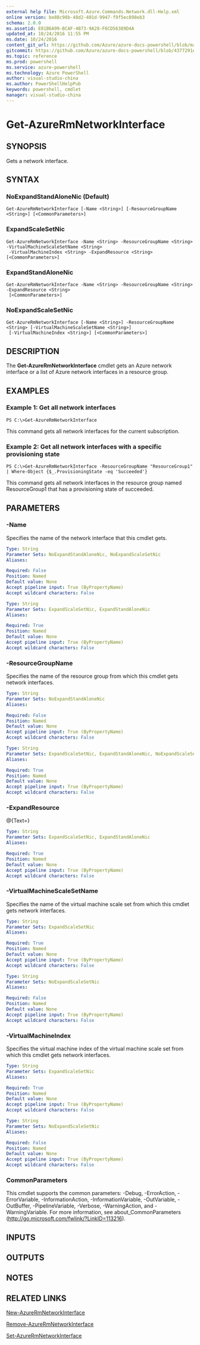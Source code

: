 ```yaml
---
external help file: Microsoft.Azure.Commands.Network.dll-Help.xml
online version: be88c98b-48d2-401d-9947-f9f5ec898eb3
schema: 2.0.0
ms.assetid: E01B6A99-BCAF-4B73-9A28-F6CD56389D4A
updated_at: 10/24/2016 11:55 PM
ms.date: 10/24/2016
content_git_url: https://github.com/Azure/azure-docs-powershell/blob/master/azureps-cmdlets-docs/ResourceManager/AzureRM.Network/v3.0.0/Get-AzureRmNetworkInterface.md
gitcommit: https://github.com/Azure/azure-docs-powershell/blob/4377291ee360e58e2c1c5d644155daf6a0279055/azureps-cmdlets-docs/ResourceManager/AzureRM.Network/v3.0.0/Get-AzureRmNetworkInterface.md
ms.topic: reference
ms.prod: powershell
ms.service: azure-powershell
ms.technology: Azure PowerShell
author: visual-studio-china
ms.author: PowerShellHelpPub
keywords: powershell, cmdlet
manager: visual-studio-china
---
```


# Get-AzureRmNetworkInterface

## SYNOPSIS
Gets a network interface.

## SYNTAX

### NoExpandStandAloneNic (Default)
```
Get-AzureRmNetworkInterface [-Name <String>] [-ResourceGroupName <String>] [<CommonParameters>]
```

### ExpandScaleSetNic
```
Get-AzureRmNetworkInterface -Name <String> -ResourceGroupName <String> -VirtualMachineScaleSetName <String>
 -VirtualMachineIndex <String> -ExpandResource <String> [<CommonParameters>]
```

### ExpandStandAloneNic
```
Get-AzureRmNetworkInterface -Name <String> -ResourceGroupName <String> -ExpandResource <String>
 [<CommonParameters>]
```

### NoExpandScaleSetNic
```
Get-AzureRmNetworkInterface [-Name <String>] -ResourceGroupName <String> [-VirtualMachineScaleSetName <String>]
 [-VirtualMachineIndex <String>] [<CommonParameters>]
```

## DESCRIPTION
The **Get-AzureRmNetworkInterface** cmdlet gets an Azure network interface or a list of Azure network interfaces in a resource group.

## EXAMPLES

### Example 1: Get all network interfaces
```
PS C:\>Get-AzureRmNetworkInterface
```

This command gets all network interfaces for the current subscription.

### Example 2: Get all network interfaces with a specific provisioning state
```
PS C:\>Get-AzureRmNetworkInterface -ResourceGroupName "ResourceGroup1" | Where-Object {$_.ProvisioningState -eq 'Succeeded'}
```

This command gets all network interfaces in the resource group named ResourceGroup1 that has a provisioning state of succeeded.

## PARAMETERS

### -Name
Specifies the name of the network interface that this cmdlet gets.

```yaml
Type: String
Parameter Sets: NoExpandStandAloneNic, NoExpandScaleSetNic
Aliases: 

Required: False
Position: Named
Default value: None
Accept pipeline input: True (ByPropertyName)
Accept wildcard characters: False
```

```yaml
Type: String
Parameter Sets: ExpandScaleSetNic, ExpandStandAloneNic
Aliases: 

Required: True
Position: Named
Default value: None
Accept pipeline input: True (ByPropertyName)
Accept wildcard characters: False
```

### -ResourceGroupName
Specifies the name of the resource group from which this cmdlet gets network interfaces.

```yaml
Type: String
Parameter Sets: NoExpandStandAloneNic
Aliases: 

Required: False
Position: Named
Default value: None
Accept pipeline input: True (ByPropertyName)
Accept wildcard characters: False
```

```yaml
Type: String
Parameter Sets: ExpandScaleSetNic, ExpandStandAloneNic, NoExpandScaleSetNic
Aliases: 

Required: True
Position: Named
Default value: None
Accept pipeline input: True (ByPropertyName)
Accept wildcard characters: False
```

### -ExpandResource
@{Text=}

```yaml
Type: String
Parameter Sets: ExpandScaleSetNic, ExpandStandAloneNic
Aliases: 

Required: True
Position: Named
Default value: None
Accept pipeline input: True (ByPropertyName)
Accept wildcard characters: False
```

### -VirtualMachineScaleSetName
Specifies the name of the virtual machine scale set from which this cmdlet gets network interfaces.

```yaml
Type: String
Parameter Sets: ExpandScaleSetNic
Aliases: 

Required: True
Position: Named
Default value: None
Accept pipeline input: True (ByPropertyName)
Accept wildcard characters: False
```

```yaml
Type: String
Parameter Sets: NoExpandScaleSetNic
Aliases: 

Required: False
Position: Named
Default value: None
Accept pipeline input: True (ByPropertyName)
Accept wildcard characters: False
```

### -VirtualMachineIndex
Specifies the virtual machine index of the virtual machine scale set from which this cmdlet gets network interfaces.

```yaml
Type: String
Parameter Sets: ExpandScaleSetNic
Aliases: 

Required: True
Position: Named
Default value: None
Accept pipeline input: True (ByPropertyName)
Accept wildcard characters: False
```

```yaml
Type: String
Parameter Sets: NoExpandScaleSetNic
Aliases: 

Required: False
Position: Named
Default value: None
Accept pipeline input: True (ByPropertyName)
Accept wildcard characters: False
```

### CommonParameters
This cmdlet supports the common parameters: -Debug, -ErrorAction, -ErrorVariable, -InformationAction, -InformationVariable, -OutVariable, -OutBuffer, -PipelineVariable, -Verbose, -WarningAction, and -WarningVariable. For more information, see about_CommonParameters (http://go.microsoft.com/fwlink/?LinkID=113216).

## INPUTS

## OUTPUTS

## NOTES

## RELATED LINKS

[New-AzureRmNetworkInterface](./New-AzureRmNetworkInterface.md)

[Remove-AzureRmNetworkInterface](./Remove-AzureRmNetworkInterface.md)

[Set-AzureRmNetworkInterface](./Set-AzureRmNetworkInterface.md)



